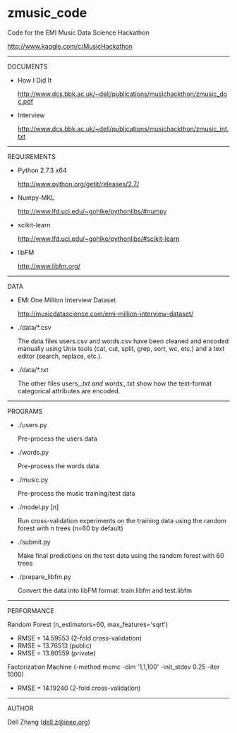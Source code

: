 zmusic_code
================================

Code for the EMI Music Data Science Hackathon 

http://www.kaggle.com/c/MusicHackathon

--------------------------------
DOCUMENTS

* How I Did It

  http://www.dcs.bbk.ac.uk/~dell/publications/musichackthon/zmusic_doc.pdf

* Interview

  http://www.dcs.bbk.ac.uk/~dell/publications/musichackthon/zmusic_int.txt

--------------------------------
REQUIREMENTS

* Python 2.7.3 x64

  http://www.python.org/getit/releases/2.7/

* Numpy-MKL

  http://www.lfd.uci.edu/~gohlke/pythonlibs/#numpy

* scikit-learn

  http://www.lfd.uci.edu/~gohlke/pythonlibs/#scikit-learn

* libFM

  http://www.libfm.org/

--------------------------------
DATA

* EMI One Million Interview Dataset

  http://musicdatascience.com/emi-million-interview-dataset/  

* ./data/*.csv

  The data files users.csv and words.csv
  have been cleaned and encoded manually
  using Unix tools (cat, cut, split, grep, sort, wc, etc.)
  and a text editor (search, replace, etc.).

* ./data/*.txt

  The other files users_*.txt and words_*.txt 
  show how the text-format categorical attributes are encoded.

--------------------------------
PROGRAMS

* ./users.py

  Pre-process the users data

* ./words.py

  Pre-process the words data

* ./music.py

  Pre-process the music training/test data

* ./model.py [n]

  Run cross-validation experiments on the training data 
  using the random forest with n trees (n=60 by default)

* ./submit.py

  Make final predictions on the test data
  using the random forest with 60 trees

* ./prepare_libfm.py

  Convert the data into libFM format: train.libfm and test.libfm

--------------------------------

PERFORMANCE

Random Forest
(n_estimators=60, max_features='sqrt')

* RMSE = 14.59553 (2-fold cross-validation)
* RMSE = 13.76513 (public)
* RMSE = 13.80559 (private)

Factorization Machine
(-method mcmc -dim '1,1,100' -init_stdev 0.25 -iter 1000)

* RMSE = 14.19240 (2-fold cross-validation)

--------------------------------

AUTHOR

Dell Zhang (dell.z@ieee.org)
